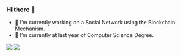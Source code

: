 ### Hi there 👋

<!--
**diogocaeiro02/diogocaeiro02** is a ✨ _special_ ✨ repository because its `README.md` (this file) appears on your GitHub profile.

Here are some ideas to get you started:

- 🔭 I’m currently working on ...
- 🌱 I’m currently learning ...
- 👯 I’m looking to collaborate on ...
- 🤔 I’m looking for help with ...
- 💬 Ask me about ...
- 📫 How to reach me: ...
- 😄 Pronouns: ...
- ⚡ Fun fact: ...
-->
- 🔭 I’m currently working on a Social Network using the Blockchain Mechanism.
- 🌱 I’m currently at last year of Computer Science Degree.

<a href="https://github.com/diogocaeiro02/github-readme-stats">
  <img align="center" src="https://github-readme-stats.vercel.app/api?username=diogocaeiro02&theme=radical" />
</a>
<a href="https://github.com/diogocaeiro02/convoychat">
  <img align="center" src="https://github-readme-stats.vercel.app/api/top-langs?username=diogocaeiro02&layout=compact&langs_count=8&card_width=320&theme=radical" />
</a>
